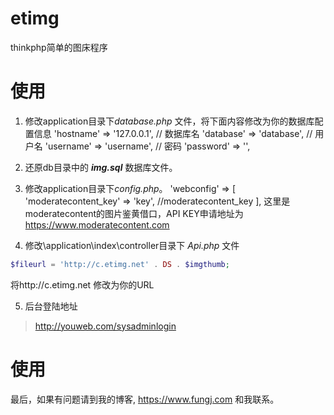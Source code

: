 # etimg
thinkphp简单的图床程序
# 使用
1.  修改application目录下*database.php* 文件，将下面内容修改为你的数据库配置信息
    	'hostname' => '127.0.0.1',
    	// 数据库名
    	'database' => 'database',
    	// 用户名
    	'username' => 'username',
    	// 密码
    	'password' => '',

3. 还原db目录中的 ***img.sql*** 数据库文件。

3. 修改application目录下*config.php*。
    	'webconfig' => [
    		'moderatecontent_key' => 'key', //moderatecontent_key
    	],
这里是moderatecontent的图片鉴黄借口，API KEY申请地址为 https://www.moderatecontent.com

4. 修改\application\index\controller目录下 *Api.php* 文件
```php
$fileurl = 'http://c.etimg.net' . DS . $imgthumb;
```
将http://c.etimg.net 修改为你的URL

5. 后台登陆地址
>  http://youweb.com/sysadminlogin

# 使用
最后，如果有问题请到我的博客, https://www.fungj.com 和我联系。
